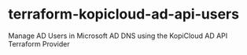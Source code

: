 # terraform-kopicloud-ad-api-users
Manage AD Users in Microsoft AD DNS using the KopiCloud AD API Terraform Provider
